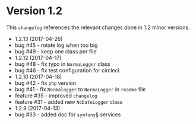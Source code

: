 # Version 1.2

This `changelog` references the relevant changes done in 1.2 minor versions.

 - 1.2.13 (2017-04-26)
 - bug #45 - rotate log when too big
 - bug #49 - keep one class per file
 - 1.2.12 (2017-04-17)
 - bug #48 - fix typo in `NormaLogger` class
 - bug #46 - fix test configuration for circleci
 - 1.2.10 (2017-04-18)
 - bug #42 - fix `php` version
 - bug #41 - fix `Normalogger` to `NormaLogger` in `readme` file
 - feature #35 - improved `changelog`
 - feature #31 - added new `NoDateLogger` class
 - 1.2.9 (2017-04-13)
 - bug #33 - added doc for `symfony`§ services
